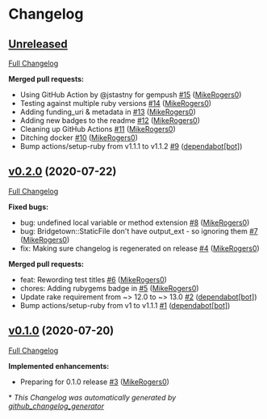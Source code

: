 # Changelog

## [Unreleased](https://github.com/MikeRogers0/bridgetown-minify-html/tree/HEAD)

[Full Changelog](https://github.com/MikeRogers0/bridgetown-minify-html/compare/v0.2.0...HEAD)

**Merged pull requests:**

- Using GitHub Action by @jstastny for gempush [\#15](https://github.com/MikeRogers0/bridgetown-minify-html/pull/15) ([MikeRogers0](https://github.com/MikeRogers0))
- Testing against multiple ruby versions [\#14](https://github.com/MikeRogers0/bridgetown-minify-html/pull/14) ([MikeRogers0](https://github.com/MikeRogers0))
- Adding funding\_uri & metadata in [\#13](https://github.com/MikeRogers0/bridgetown-minify-html/pull/13) ([MikeRogers0](https://github.com/MikeRogers0))
- Adding new badges to the readme [\#12](https://github.com/MikeRogers0/bridgetown-minify-html/pull/12) ([MikeRogers0](https://github.com/MikeRogers0))
- Cleaning up GitHub Actions [\#11](https://github.com/MikeRogers0/bridgetown-minify-html/pull/11) ([MikeRogers0](https://github.com/MikeRogers0))
- Ditching docker [\#10](https://github.com/MikeRogers0/bridgetown-minify-html/pull/10) ([MikeRogers0](https://github.com/MikeRogers0))
- Bump actions/setup-ruby from v1.1.1 to v1.1.2 [\#9](https://github.com/MikeRogers0/bridgetown-minify-html/pull/9) ([dependabot[bot]](https://github.com/apps/dependabot))

## [v0.2.0](https://github.com/MikeRogers0/bridgetown-minify-html/tree/v0.2.0) (2020-07-22)

[Full Changelog](https://github.com/MikeRogers0/bridgetown-minify-html/compare/v0.1.0...v0.2.0)

**Fixed bugs:**

- bug: undefined local variable or method extension [\#8](https://github.com/MikeRogers0/bridgetown-minify-html/pull/8) ([MikeRogers0](https://github.com/MikeRogers0))
- bug: Bridgetown::StaticFile don't have output\_ext - so ignoring them [\#7](https://github.com/MikeRogers0/bridgetown-minify-html/pull/7) ([MikeRogers0](https://github.com/MikeRogers0))
- fix: Making sure changelog is regenerated on release [\#4](https://github.com/MikeRogers0/bridgetown-minify-html/pull/4) ([MikeRogers0](https://github.com/MikeRogers0))

**Merged pull requests:**

- feat: Rewording test titles [\#6](https://github.com/MikeRogers0/bridgetown-minify-html/pull/6) ([MikeRogers0](https://github.com/MikeRogers0))
- chores: Adding rubygems badge in [\#5](https://github.com/MikeRogers0/bridgetown-minify-html/pull/5) ([MikeRogers0](https://github.com/MikeRogers0))
- Update rake requirement from ~\> 12.0 to ~\> 13.0 [\#2](https://github.com/MikeRogers0/bridgetown-minify-html/pull/2) ([dependabot[bot]](https://github.com/apps/dependabot))
- Bump actions/setup-ruby from v1 to v1.1.1 [\#1](https://github.com/MikeRogers0/bridgetown-minify-html/pull/1) ([dependabot[bot]](https://github.com/apps/dependabot))

## [v0.1.0](https://github.com/MikeRogers0/bridgetown-minify-html/tree/v0.1.0) (2020-07-20)

[Full Changelog](https://github.com/MikeRogers0/bridgetown-minify-html/compare/5ce9f22631f178ecf164501e7d28d6dee902ce9c...v0.1.0)

**Implemented enhancements:**

- Preparing for 0.1.0 release [\#3](https://github.com/MikeRogers0/bridgetown-minify-html/pull/3) ([MikeRogers0](https://github.com/MikeRogers0))



\* *This Changelog was automatically generated by [github_changelog_generator](https://github.com/github-changelog-generator/github-changelog-generator)*
